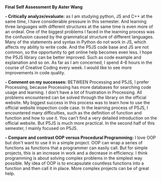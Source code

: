 **Final Self Assessment By Aster Wang**

**- Critically analyze/evaluate:** as I am studying python, JS and C++ at the same time, I have considerable pressure in this semester. And learning three languages with different structures at the same time is even more of an ordeal. One of the biggest problems I faced in the learning process was the confusion caused by the grammatical structure of different languages.
Many of the statements and syntax in Python do not work in JS, which affects my ability to write code. And the P5JS code base and JS are not common, so the opportunity to get online help becomes even less. I hope the P5JS library can be better improved. Such as code example and explanation and so on.
As far as I am concerned, I spend 4-6 hours in the course of Creative Coding every week. I would like to see more improvements in code quality.


**- Comment on my successes:** BETWEEN Processing and P5JS, I prefer Processing, because Processing has more databases for searching code usage and learning. I don't have a lot of frustration in Processing. All problems encountered can be solved through the library on the official website. My biggest success in this process was to learn how to use the official website inspection code case. In the learning process of P5JS, I encountered many difficulties, such as the definition of function and function and how to use it. You can't find a very detailed introduction on the official website. But P5JS is much more practical. In the second half of this semester, I mainly focused on P5JS.


**- Compare and contrast OOP versus Procedural Programming:** I love OOP but don't want to use it in a simple project. OOP can wrap a series of functions as functions that a programmer can easily call. But for simple projects, this is an increase in work and a decrease in efficiency. I think programming is about solving complex problems in the simplest way possible. My idea of OOP is to encapsulate countless functions into a function and then call it in place. More complex projects can be of great help.
